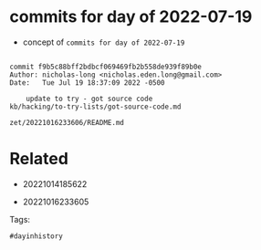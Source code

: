 # commits for day of 2022-07-19

- concept of `commits for day of 2022-07-19`

```

commit f9b5c88bff2bdbcf069469fb2b558de939f89b0e
Author: nicholas-long <nicholas.eden.long@gmail.com>
Date:   Tue Jul 19 18:37:09 2022 -0500

    update to try - got source code
kb/hacking/to-try-lists/got-source-code.md
```

` zet/20221016233606/README.md `

# Related

- 20221014185622

- 20221016233605

Tags:

    #dayinhistory
